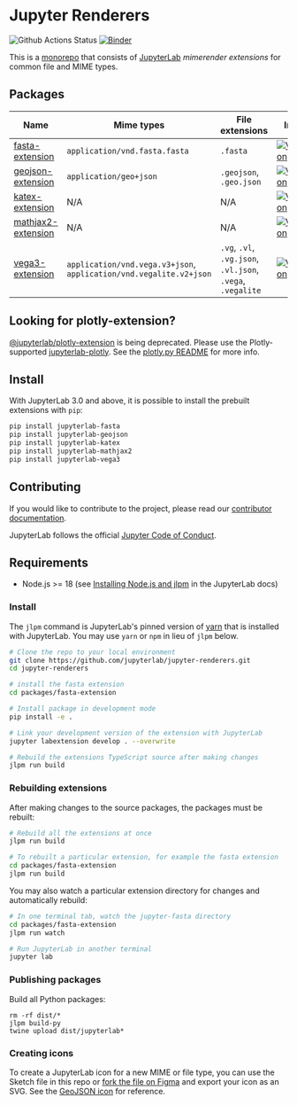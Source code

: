 # Jupyter Renderers

![Github Actions Status](https://github.com/jupyterlab/jupyter-renderers/workflows/CI/badge.svg)
[![Binder](https://mybinder.org/badge_logo.svg)](https://mybinder.org/v2/gh/jupyterlab/jupyter-renderers/master?urlpath=lab/tree/notebooks)

This is a
[monorepo](https://github.com/lerna/lerna#what-does-a-lerna-repo-look-like) that
consists of [JupyterLab](https://github.com/jupyterlab/jupyterlab) _mimerender extensions_ for common file and MIME types.

## Packages

| Name                                              | Mime types                                                         | File extensions                                            | Info                                                                                                                            |
| ------------------------------------------------- | ------------------------------------------------------------------ | ---------------------------------------------------------- | ------------------------------------------------------------------------------------------------------------------------------- |
| [fasta-extension](packages/fasta-extension)       | `application/vnd.fasta.fasta`                                      | `.fasta`                                                   | [![Version](https://img.shields.io/pypi/v/jupyterlab-fasta?style=flat-square)](https://pypi.org/project/jupyterlab-fasta/)      |
| [geojson-extension](packages/geojson-extension)   | `application/geo+json`                                             | `.geojson`, `.geo.json`                                    | [![Version](https://img.shields.io/pypi/v/jupyterlab-geojson?style=flat-square)](https://pypi.org/project/jupyterlab-geojson)   |
| [katex-extension](packages/katex-extension)       | N/A                                                                | N/A                                                        | [![Version](https://img.shields.io/pypi/v/jupyterlab-katex?style=flat-square)](https://pypi.org/project/jupyterlab-katex)       |
| [mathjax2-extension](packages/mathjax2-extension) | N/A                                                                | N/A                                                        | [![Version](https://img.shields.io/pypi/v/jupyterlab-mathjax2?style=flat-square)](https://pypi.org/project/jupyterlab-mathjax2) |
| [vega3-extension](packages/vega3-extension)       | `application/vnd.vega.v3+json`, `application/vnd.vegalite.v2+json` | `.vg`, `.vl`, `.vg.json`, `.vl.json`, `.vega`, `.vegalite` | [![Version](https://img.shields.io/pypi/v/jupyterlab-vega3?style=flat-square)](https://pypi.org/project/jupyterlab-vega3)       |

## Looking for plotly-extension?

[@jupyterlab/plotly-extension](https://www.npmjs.com/package/@jupyterlab/plotly-extension) is being deprecated. Please use the Plotly-supported [jupyterlab-plotly](https://www.npmjs.com/package/jupyterlab-plotly). See the [plotly.py README](https://github.com/plotly/plotly.py#jupyterlab-support-python-35) for more info.

## Install

With JupyterLab 3.0 and above, it is possible to install the prebuilt extensions with `pip`:

```bash
pip install jupyterlab-fasta
pip install jupyterlab-geojson
pip install jupyterlab-katex
pip install jupyterlab-mathjax2
pip install jupyterlab-vega3
```

## Contributing

If you would like to contribute to the project, please read our [contributor documentation](https://github.com/jupyterlab/jupyterlab/blob/master/CONTRIBUTING.md).

JupyterLab follows the official [Jupyter Code of Conduct](https://github.com/jupyter/governance/blob/master/conduct/code_of_conduct.md).

## Requirements

- Node.js >= 18 (see [Installing Node.js and jlpm](https://github.com/jupyterlab/jupyterlab/blob/master/CONTRIBUTING.md#installing-nodejs-and-jlpm) in the JupyterLab docs)

### Install

The `jlpm` command is JupyterLab's pinned version of
[yarn](https://yarnpkg.com/) that is installed with JupyterLab. You may use
`yarn` or `npm` in lieu of `jlpm` below.

```bash
# Clone the repo to your local environment
git clone https://github.com/jupyterlab/jupyter-renderers.git
cd jupyter-renderers

# install the fasta extension
cd packages/fasta-extension

# Install package in development mode
pip install -e .

# Link your development version of the extension with JupyterLab
jupyter labextension develop . --overwrite

# Rebuild the extensions TypeScript source after making changes
jlpm run build
```

### Rebuilding extensions

After making changes to the source packages, the packages must be rebuilt:

```bash
# Rebuild all the extensions at once
jlpm run build

# To rebuilt a particular extension, for example the fasta extension
cd packages/fasta-extension
jlpm run build
```

You may also watch a particular extension directory for changes and automatically rebuild:

```bash
# In one terminal tab, watch the jupyter-fasta directory
cd packages/fasta-extension
jlpm run watch

# Run JupyterLab in another terminal
jupyter lab
```

### Publishing packages

Build all Python packages:

```
rm -rf dist/*
jlpm build-py
twine upload dist/jupyterlab*
```

### Creating icons

To create a JupyterLab icon for a new MIME or file type, you can use the Sketch
file in this repo or [fork the file on
Figma](https://www.figma.com/file/c2TwOvxAAXCzDccrybQKapZK/icons?node-id=0%3A1)
and export your icon as an SVG. See the [GeoJSON icon](https://github.com/jupyterlab/jupyter-renderers/tree/master/packages/geojson-extension/style) for reference.
